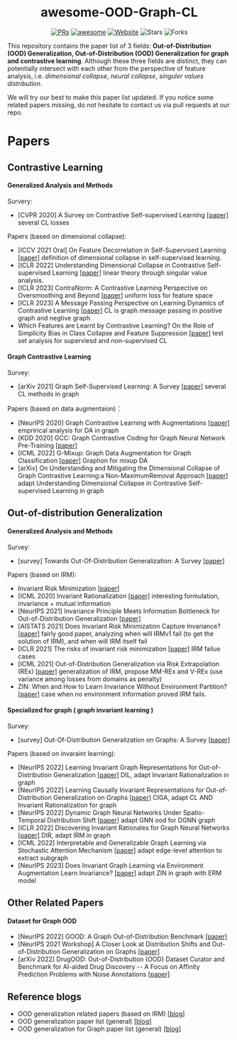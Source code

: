 <h1 align="center"><b>awesome-OOD-Graph-CL</b></h1>
<p align="center">
    <a href="https://github.com/kokolerk/awsome-ood-rank/pulls"><img src="https://img.shields.io/badge/PRs-Welcome-green" alt="PRs"></a>
    <a href="https://awesome.re"><img src="https://awesome.re/badge.svg" alt="awesome"></a>
    <a href="https://graph.ood-generalization.com/"><img src="https://img.shields.io/badge/-Website-grey?logo=svelte&logoColor=white" alt="Website"></a>
    <img src="https://img.shields.io/github/stars/kokolerk/awsome-ood-rank?color=yellow&label=Star" alt="Stars" >
    <img src="https://img.shields.io/github/forks/kokolerk/awsome-ood-rank?color=blue&label=Fork" alt="Forks" >
</p>

This repository contains the paper list of 3 fields: **Out-of-Distribution (OOD) Generalization, Out-of-Distribution (OOD) Generalization for graph and contrastive learning**. Although these three fields are distinct, they can potentially intersect with each other from the perspective of feature analysis, i.e. *dimensional collapse*, *neural collapse*, *singuler values distribution*.


We will try our best to make this paper list updated. If you notice some related papers missing, do not hesitate to contact us via pull requests at our repo.

# Papers

## Contrastive Learning

#### Generalized Analysis and Methods
Survery:
- [CVPR 2020] A Survey on Contrastive Self-supervised Learning [[paper]](https://arxiv.org/abs/2011.00362.pdf) several CL losses

Papers (based on dimensional collapse):
- [ICCV 2021 Oral] On Feature Decorrelation in Self-Supervised Learning [[paper]](https://arxiv.org/abs/2105.00470.pdf) definition of dimensional collapse in self-supervised learning.
- [ICLR 2022] Understanding Dimensional Collapse in Contrastive Self-supervised Learning [[paper]](https://arxiv.org/abs/2110.09348.pdf) linear theory through singular value analysis.
- [ICLR 2023] ContraNorm: A Contrastive Learning Perspective on Oversmoothing and Beyond [[paper]](https://arxiv.org/abs/2303.06562.pdf) uniform loss for feature space
- [ICLR 2023] A Message Passing Perspective on Learning Dynamics of Contrastive Learning [[paper]](https://arxiv.org/abs/2303.04435.pdf) CL is graph message passing in positive graph and negtive graph
- Which Features are Learnt by Contrastive Learning? On the Role of Simplicity Bias in Class Collapse and Feature Suppression [[paper]](https://arxiv.org/abs/2305.16536) test set analysis for superviesd and non-supervised CL


#### Graph Contrastive Learning
Survey:
- [arXiv 2021] Graph Self-Supervised Learning: A Survey [[paper]](https://arxiv.org/pdf/2103.00111.pdf) several CL methods in graph 

Papers (based on data augmentaion)：
- [NeurIPS 2020] Graph Contrastive Learning with Augmentations [[paper]](https://arxiv.org/pdf/2010.13902.pdf) emprirical analysis for DA in graph 
- [KDD 2020] GCC: Graph Contrastive Coding for Graph Neural Network Pre-Training [[paper]](https://arxiv.org/pdf/2006.09963.pdf) 
- [ICML 2022] G-Mixup: Graph Data Augmentation for Graph Classification [[paper]](https://arxiv.org/pdf/2202.07179.pdf) Graphon for mixup DA
- [arXiv] On Understanding and Mitigating the Dimensional Collapse of Graph Contrastive Learning:a Non-MaximumRemoval Approach [[paper]](https://arxiv.org/abs/2203.12821.pdf) adapt Understanding Dimensional Collapse in Contrastive Self-supervised Learning in graph





## Out-of-distribution Generalization

#### Generalized Analysis and Methods
Survey:
- [survey] Towards Out-Of-Distribution Generalization: A Survey [[paper]](https://arxiv.org/pdf/2108.13624.pdf)

Papers (based on IRM):
- Invariant Risk Minimization [[paper]](https://arxiv.org/pdf/1907.02893.pdf)
- [ICML 2020] Invariant Rationalization [[paper]](https://arxiv.org/abs/2003.09772.pdf) interesting formulation, invariance + mutual information
- [NeurIPS 2021] Invariance Principle Meets Information Bottleneck for Out-of-Distribution Generalization [[paper]](https://arxiv.org/abs/2106.06607.pdf) 
- [AISTATS 2021] Does Invariant Risk Minimization Capture Invariance? [[paper]](https://arxiv.org/abs/2101.01134.pdf) fairly good paper, analyzing when will IRMv1 fail (to get the solution of IRM), and when will IRM itself fail
- [ICLR 2021] The risks of invariant risk minimization [[paper]](https://arxiv.org/abs/2010.05761.pdf)  IRM failue cases
- [ICML 2021] Out-of-Distribution Generalization via Risk Extrapolation (REx) [[paper]](https://arxiv.org/abs/2003.00688.pdf) generalization of IRM, propose MM-REx and V-REx (use variance among losses from domains as penalty)
- ZIN: When and How to Learn Invariance Without Environment Partition? [[paper]](https://arxiv.org/abs/2203.05818.pdf) case when no environment information proved IRM fails.

#### Specialized for graph ( graph invariant learning )
Survey:
- [survey] Out-Of-Distribution Generalization on Graphs: A Survey [[paper]](https://arxiv.org/pdf/2202.07987.pdf)

Papers (based on invaraint learning):
- [NeurIPS 2022] Learning Invariant Graph Representations for Out-of-Distribution Generalization [[paper]](https://haoyang.li/assets/pdf/2022_NeurIPS_GIL.pdf) DIL, adapt Invariant Rationalization in graph
- [NeurIPS 2022] Learning Causally Invariant Representations for Out-of-Distribution Generalization on Graphs [[paper]](https://arxiv.org/pdf/2202.05441.pdf) CIGA, adapt CL AND Invariant Rationalization for graph
- [NeurIPS 2022] Dynamic Graph Neural Networks Under Spatio-Temporal Distribution Shift [[paper]](https://haoyang.li/assets/pdf/2022_NeurIPS_DIDA.pdf) adapt GNN ood for DGNN graph
- [ICLR 2022] Discovering Invariant Rationales for Graph Neural Networks [[paper]](https://arxiv.org/pdf/2201.12872.pdf) DIR, adapt IRM in graph
- [ICML 2022] Interpretable and Generalizable Graph Learning via Stochastic Attention Mechanism [[paper]](https://arxiv.org/pdf/2201.12987.pdf) adapt edge-level attention to extract subgraph
- [NeurIPS 2023] Does Invariant Graph Learning via Environment Augmentation Learn Invariance? [[paper]](https://arxiv.org/abs/2310.19035.pdf) adapt ZIN in graph with ERM model 



## Other Related Papers

#### Dataset for Graph OOD

- [NeurIPS 2022] GOOD: A Graph Out-of-Distribution Benchmark [[paper]](https://openreview.net/pdf?id=8hHg-zs_p-h)
- [NeurIPS 2021 Workshop] A Closer Look at Distribution Shifts and Out-of-Distribution Generalization on Graphs [[paper]](https://openreview.net/pdf?id=XvgPGWazqRH)
- [arXiv 2022] DrugOOD: Out-of-Distribution (OOD) Dataset Curator and Benchmark for AI-aided Drug Discovery -- A Focus on Affinity Prediction Problems with Noise Annotations [[paper]](https://arxiv.org/pdf/2201.09637.pdf)

## Reference blogs

- OOD generalization related papers (based on IRM) [[blog]](https://sites.google.com/view/mila-ood-rg/related-work)
- OOD generalization paper list (general) [[blog]](https://out-of-distribution-generalization.com/)
- OOD generalization for Graph paper list (general) [[blog]](https://graph.ood-generalization.com/)

